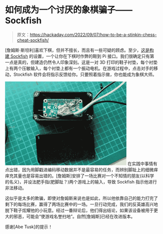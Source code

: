 # 如何成为一个讨厌的象棋骗子——Sockfish

> 原文：<https://hackaday.com/2022/09/07/how-to-be-a-stinkin-chess-cheat-sockfish/>

[詹姆斯·斯坦利]喜欢下棋，但并不擅长，而且有一些可疑的顾虑。至少，[这是构建 Sockfish](https://incoherency.co.uk/blog/stories/sockfish.html) 的设置，一个让你在下棋时作弊的鞋到 Pi 接口。我们很确定只有第一点是真的，但建造仍然令人印象深刻。这是一对 3D 打印的鞋子衬垫，每个衬垫上有两个压敏输入，每个衬垫上都有一个振动电机。在游戏过程中，点击对手的移动，Stockfish 软件会将指示反馈给你。只要照着指示做，你也能成为象棋大师。

[![](img/b2294733a49a8eb7f8bdc6c6af57380b.png)](https://hackaday.com/wp-content/uploads/2022/09/sockfish_detail.jpg) 在实践中事情有点出错，因为用脚戳进编码移动数据并不是最容易的任务，而辨别脚趾上的细微痒痒充其量也是容易出错的。[詹姆斯]安排了一场比赛对一个不知情的朋友(以科学的名义)，并设法肥手指(肥脚趾？)两个游戏上的输入，导致 Sockfish 指示他进行非法移动。

这似乎是太多的欺骗，即使对詹姆斯来说也是如此，所以他依靠自己的能力打完了剩下的每场比赛，赢得了两场比赛中的一场。一旦行动完成，我们的反英雄高兴地脱下鞋子炫耀他的小玩意。经过一番辩论后，他们得出结论，如果该设备被用于更大的邪恶，可能会“使游戏名誉扫地”。自然[詹姆斯]已经在改进版本。

感谢[Abe Tusk]的提示！